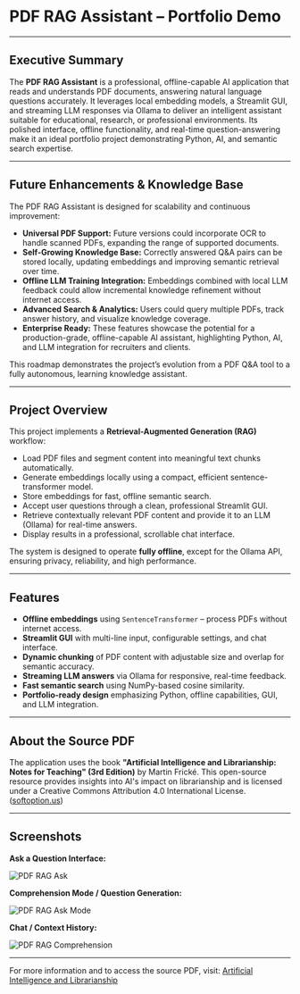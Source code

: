 # PDF RAG Assistant – Portfolio Demo

---

## Executive Summary

The **PDF RAG Assistant** is a professional, offline-capable AI application that reads and understands PDF documents, answering natural language questions accurately. It leverages local embedding models, a Streamlit GUI, and streaming LLM responses via Ollama to deliver an intelligent assistant suitable for educational, research, or professional environments. Its polished interface, offline functionality, and real-time question-answering make it an ideal portfolio project demonstrating Python, AI, and semantic search expertise.

---

## Future Enhancements & Knowledge Base

The PDF RAG Assistant is designed for scalability and continuous improvement:

- **Universal PDF Support:** Future versions could incorporate OCR to handle scanned PDFs, expanding the range of supported documents.
- **Self-Growing Knowledge Base:** Correctly answered Q&A pairs can be stored locally, updating embeddings and improving semantic retrieval over time.
- **Offline LLM Training Integration:** Embeddings combined with local LLM feedback could allow incremental knowledge refinement without internet access.
- **Advanced Search & Analytics:** Users could query multiple PDFs, track answer history, and visualize knowledge coverage.
- **Enterprise Ready:** These features showcase the potential for a production-grade, offline-capable AI assistant, highlighting Python, AI, and LLM integration for recruiters and clients.

This roadmap demonstrates the project’s evolution from a PDF Q&A tool to a fully autonomous, learning knowledge assistant.

---

## Project Overview

This project implements a **Retrieval-Augmented Generation (RAG)** workflow:

- Load PDF files and segment content into meaningful text chunks automatically.
- Generate embeddings locally using a compact, efficient sentence-transformer model.
- Store embeddings for fast, offline semantic search.
- Accept user questions through a clean, professional Streamlit GUI.
- Retrieve contextually relevant PDF content and provide it to an LLM (Ollama) for real-time answers.
- Display results in a professional, scrollable chat interface.

The system is designed to operate **fully offline**, except for the Ollama API, ensuring privacy, reliability, and high performance.

---

## Features

- **Offline embeddings** using `SentenceTransformer` – process PDFs without internet access.
- **Streamlit GUI** with multi-line input, configurable settings, and chat interface.
- **Dynamic chunking** of PDF content with adjustable size and overlap for semantic accuracy.
- **Streaming LLM answers** via Ollama for responsive, real-time feedback.
- **Fast semantic search** using NumPy-based cosine similarity.
- **Portfolio-ready design** emphasizing Python, offline capabilities, GUI, and LLM integration.

---

## About the Source PDF

The application uses the book **"Artificial Intelligence and Librarianship: Notes for Teaching" (3rd Edition)** by Martin Frické. This open-source resource provides insights into AI's impact on librarianship and is licensed under a Creative Commons Attribution 4.0 International License. ([softoption.us](https://softoption.us/AIandLibrarianship?utm_source=chatgpt.com))

---

## Screenshots

**Ask a Question Interface:**

![PDF RAG Ask](https://github.com/Todd2112/My-Portfolio/blob/master/PDF_reader/pdf_ask.png)

**Comprehension Mode / Question Generation:**

![PDF RAG Ask Mode](https://github.com/Todd2112/My-Portfolio/blob/master/PDF_reader/pdf_ask_mode.png)

**Chat / Context History:**

![PDF RAG Comprehension](https://github.com/Todd2112/My-Portfolio/blob/master/PDF_reader/pdf_comp.png)

---

For more information and to access the source PDF, visit: [Artificial Intelligence and Librarianship](https://softoption.us/AIandLibrarianship)
